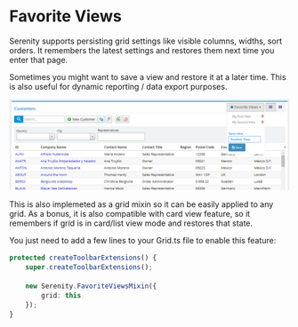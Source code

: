﻿# Favorite Views

Serenity supports persisting grid settings like visible columns, widths, sort orders. It remembers the latest settings and restores them next time you enter that page. 

Sometimes you might want to save a view and restore it at a later time. This is also useful for dynamic reporting / data export purposes.

![Favorite Views](img/favorite-views.png)

This is also implemeted as a grid mixin so it can be easily applied to any grid. As a bonus, it is also compatible with card view feature, so it remembers if grid is in card/list view mode and restores that state.

You just need to add a few lines to your Grid.ts file to enable this feature:

```ts
protected createToolbarExtensions() {
    super.createToolbarExtensions();

    new Serenity.FavoriteViewsMixin({
        grid: this
    });
}
```